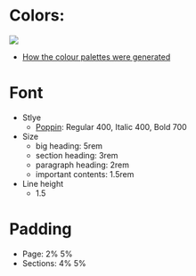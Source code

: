 # Colors:
![](https://i.imgur.com/wtlEL9O.png)
* [How the colour palettes were generated](https://hackmd.io/VO3x77q2Td215fkKGLdegw)

# Font
* Stlye
  * [Poppin](https://fonts.google.com/specimen/Poppins): Regular 400, Italic 400, Bold 700
* Size
  * big heading: 5rem
  * section heading: 3rem   
  * paragraph heading: 2rem
  * important contents: 1.5rem
* Line height
  * 1.5

# Padding
  * Page: 2% 5%
  * Sections: 4% 5%

